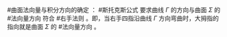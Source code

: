 #曲面法向量与积分方向的确定 ： #斯托克斯公式 要求曲线 $\Gamma$ 的方向与曲面 $\Sigma$ 的 #法向量方向 符合 #右手法则 。即，当右手四指沿曲线 $\Gamma$ 方向弯曲时，大拇指的指向就是曲面 $\Sigma$ 的 #法向量方向 。